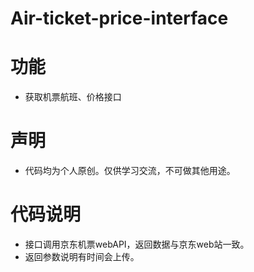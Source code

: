 # Air-ticket-price-interface

# 功能

- 获取机票航班、价格接口

# 声明

- 代码均为个人原创。仅供学习交流，不可做其他用途。

# 代码说明

- 接口调用京东机票webAPI，返回数据与京东web站一致。
- 返回参数说明有时间会上传。